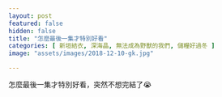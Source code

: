 ```yaml
---
layout: post
featured: false
hidden: false
title: "怎麼最後一集才特別好看"
categories: [ 新垣結衣, 深海晶, 無法成為野獸的我們, 儲糧好過冬 ]
image: "assets/images/2018-12-10-gk.jpg"

---
```

怎麼最後一集才特別好看，突然不想完結了😭
